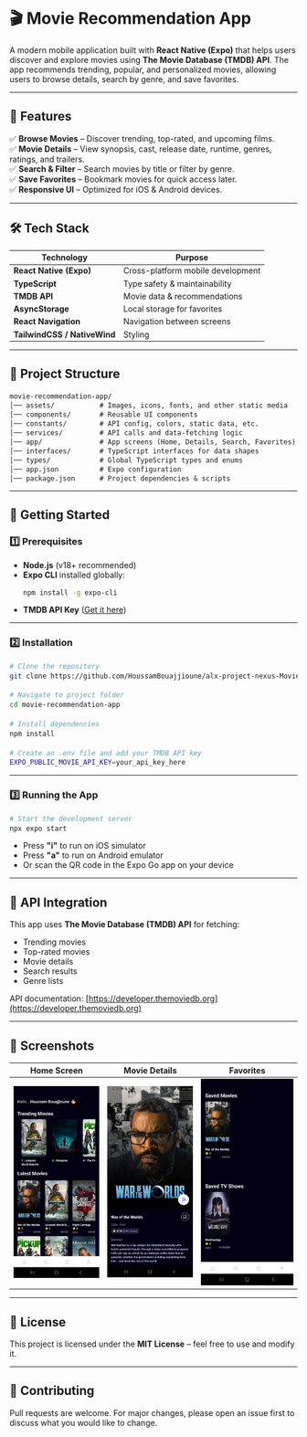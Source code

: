 # 🎬 Movie Recommendation App

A modern mobile application built with **React Native (Expo)** that helps users discover and explore movies using **The Movie Database (TMDB) API**. The app recommends trending, popular, and personalized movies, allowing users to browse details, search by genre, and save favorites.

---

## 🚀 Features

✅ **Browse Movies** – Discover trending, top-rated, and upcoming films.  
✅ **Movie Details** – View synopsis, cast, release date, runtime, genres, ratings, and trailers.  
✅ **Search & Filter** – Search movies by title or filter by genre.  
✅ **Save Favorites** – Bookmark movies for quick access later.  
✅ **Responsive UI** – Optimized for iOS & Android devices.

---

## 🛠 Tech Stack

| Technology      | Purpose |
|-----------------|---------|
| **React Native (Expo)** | Cross-platform mobile development |
| **TypeScript**  | Type safety & maintainability |
| **TMDB API**    | Movie data & recommendations |
| **AsyncStorage** | Local storage for favorites |
| **React Navigation** | Navigation between screens |
| **TailwindCSS / NativeWind** | Styling |

---

## 📂 Project Structure

```
movie-recommendation-app/
│── assets/           # Images, icons, fonts, and other static media
│── components/       # Reusable UI components
│── constants/        # API config, colors, static data, etc.
│── services/         # API calls and data-fetching logic
│── app/              # App screens (Home, Details, Search, Favorites)
│── interfaces/       # TypeScript interfaces for data shapes
│── types/            # Global TypeScript types and enums
│── app.json          # Expo configuration
│── package.json      # Project dependencies & scripts
```

---

## 🔑 Getting Started

### 1️⃣ Prerequisites
- **Node.js** (v18+ recommended)  
- **Expo CLI** installed globally:  
  ```bash
  npm install -g expo-cli
  ```
- **TMDB API Key** ([Get it here](https://www.themoviedb.org/documentation/api))

---

### 2️⃣ Installation

```bash
# Clone the repository
git clone https://github.com/HoussamBouajjioune/alx-project-nexus-Movie-Recommendation-App.git

# Navigate to project folder
cd movie-recommendation-app

# Install dependencies
npm install

# Create an .env file and add your TMDB API key
EXPO_PUBLIC_MOVIE_API_KEY=your_api_key_here
```

---

### 3️⃣ Running the App

```bash
# Start the development server
npx expo start
```

- Press **"i"** to run on iOS simulator  
- Press **"a"** to run on Android emulator  
- Or scan the QR code in the Expo Go app on your device

---

## 📡 API Integration

This app uses **The Movie Database (TMDB) API** for fetching:  
- Trending movies  
- Top-rated movies  
- Movie details  
- Search results  
- Genre lists

API documentation: [https://developer.themoviedb.org](https://developer.themoviedb.org)

---

## 📸 Screenshots

| Home Screen | Movie Details | Favorites |
|-------------|--------------|-----------|
| ![Home](assets/screenshots/home.png) | ![Details](assets/screenshots/details.png) | ![Favorites](assets/screenshots/favorites.png) |

---

## 📜 License

This project is licensed under the **MIT License** – feel free to use and modify it.

---

## 🤝 Contributing

Pull requests are welcome. For major changes, please open an issue first to discuss what you would like to change.
